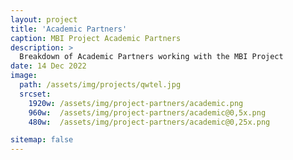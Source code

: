 ```yaml
---
layout: project
title: 'Academic Partners'
caption: MBI Project Academic Partners
description: >
  Breakdown of Academic Partners working with the MBI Project
date: 14 Dec 2022
image: 
  path: /assets/img/projects/qwtel.jpg
  srcset: 
    1920w: /assets/img/project-partners/academic.png
    960w:  /assets/img/project-partners/academic@0,5x.png
    480w:  /assets/img/project-partners/academic@0,25x.png

sitemap: false
---
```

